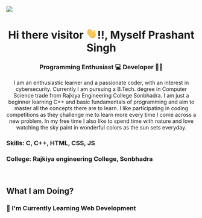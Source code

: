 <!--**Prashant-17-11/Prashant-17-11** is a ✨ _special_ ✨ repository because its `README.md` (this file) appears on your GitHub profile.-->
![](https://raw.githubusercontent.com/halfrost/halfrost/master/icons/header_.png)


<h1 align="center">Hi there visitor <img src="https://raw.githubusercontent.com/ABSphreak/ABSphreak/master/gifs/Hi.gif" width="30px">!!, Myself Prashant Singh </h1>

<h3 align="center"> Programming Enthusiast 💻 Developer 👩‍💻 </h3>




<p align="center"> I am an enthusiastic learner and a passionate coder, with an interest in cybersecurity. Currently I am pursuing a B.Tech. degree in Computer Science trade from Rajkiya Engineering College Sonbhadra. I am just a beginner learning C++ and basic fundamentals of programming and aim to master all the concepts there are to learn. I like participating in coding competitions as they challenge me to learn more every time I come across a new problem. In my free time I also like to spend time with nature and love watching the sky paint in wonderful colors as the sun sets everyday. </p>

<h3> Skills: C, C++, HTML, CSS, JS</h3>

<h3> College: Rajkiya engineering College, Sonbhadra </h3> <br />

<h2 align="left"> What I am Doing? </h2>

<h3>📑 I'm Currently Learning Web Development</h3>

